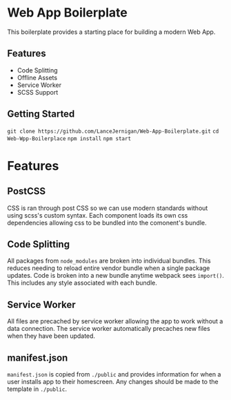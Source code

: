 # Web App Boilerplate
This boilerplate provides a starting place for building a modern Web App.

## Features
  - Code Splitting
  - Offline Assets
  - Service Worker
  - SCSS Support

## Getting Started
`git clone https://github.com/LanceJernigan/Web-App-Boilerplate.git`
`cd Web-Wpp-Boilerplace`
`npm install`
`npm start`

# Features

## PostCSS
CSS is ran through post CSS so we can use modern standards without using scss's custom syntax.  Each component loads its own css dependencies allowing css to be bundled into the comonent's bundle.

## Code Splitting
All packages from `node_modules` are broken into individual bundles.  This reduces needing to reload entire vendor bundle when a single package updates.  Code is broken into a new bundle anytime webpack sees `import()`.  This includes any style associated with each bundle.

## Service Worker
All files are precached by service worker allowing the app to work without a data connection.  The service worker automatically precaches new files when they have been updated.

## manifest.json
`manifest.json` is copied from `./public` and provides information for when a user installs app to their homescreen.  Any changes should be made to the template in `./public`.